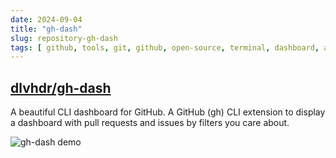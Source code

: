 ```yaml
---
date: 2024-09-04
title: "gh-dash"
slug: repository-gh-dash
tags: [ github, tools, git, github, open-source, terminal, dashboard, application ]
---
```




## [dlvhdr/gh-dash][1]

A beautiful CLI dashboard for GitHub. A GitHub (gh) CLI extension to display a dashboard with pull requests and issues by filters you care about.

![gh-dash demo][2]

  [1]: https://github.com/dlvhdr/gh-dash
  [2]: https://user-images.githubusercontent.com/6196971/198704107-6775a0ba-669d-418b-9ae9-59228aaa84d1.gif
